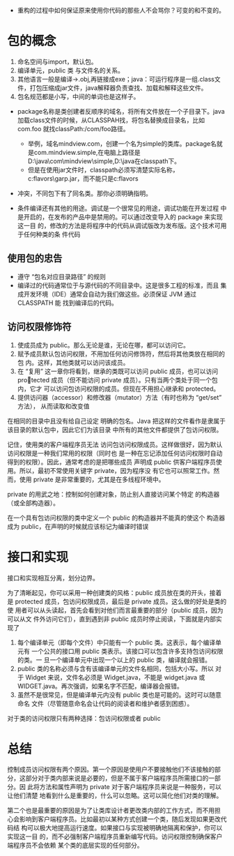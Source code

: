 - 重构的过程中如何保证原来使用你代码的那些人不会骂你？可变的和不变的。

# 包的概念
1. 命名空间与import，默认包。
2. 编译单元，public 类 与文件名的关系。
3. 其他语言一般是编译->.obj,再链接成exe；java：可运行程序是一组.class文件，打包压缩成jar文件，java解释器负责查找、加载和解释这些文件。
4. 包名规范都是小写，中间的单词也是这样子。

- package名称是类创建者反顺序的域名，将所有文件放在一个子目录下。java加载class文件的时候，从CLASSPAH找，将包名替换成目录名，比如com.foo 就找classPath:/com/foo路径。
  - 举例，域名mindview.com，创建一个名为simple的类库。package名就是com.mindview.simple,在电脑上路径是D:\java\com\mindview\simple,D:\java在classpath下。
  - 但是在使用jar文件时，classpath必须写清楚实际名称，c:flavors\garp.jar，而不能只是c:flavors

- 冲突，不同包下有了同名类。那你必须明确指明。
- 条件编译还有其他的用途。调试是一个很常见的用途，调试功能在开发过程
  中是开启的，在发布的产品中是禁用的。可以通过改变导入的 package 来实现这一目
  的，修改的方法是将程序中的代码从调试版改为发布版。这个技术可用于任何种类的条
  件代码

## 使用包的忠告
- 遵守 “包名对应目录路径” 的规则
- 编译过的代码通常位于与源代码的不同目录中。这是很多工程的标准，而且
  集成开发环境（IDE）通常会自动为我们做这些。必须保证 JVM 通过 CLASSPATH 能
  找到编译后的代码。

## 访问权限修饰符
1. 使成员成为 public。那么无论是谁，无论在哪，都可以访问它。
2. 赋予成员默认包访问权限，不用加任何访问修饰符，然后将其他类放在相同的包
   内。这样，其他类就可以访问该成员。
3. 在 “复用” 这一章你将看到，继承的类既可以访问 public 成员，也可以访问 protected 成员（但不能访问 private 成员）。只有当两个类处于同一个包内，它才
   可以访问包访问权限的成员。但现在不用担心继承和 protected。
4. 提供访问器（accessor）和修改器（mutator）方法（有时也称为 “get/set” 方法），
   从而读取和改变值

在相同的目录中且没有给自己设定
明确的包名。Java 把这样的文件看作是隶属于该目录的默认包中，因此它们为该目录
中所有的其他文件都提供了包访问权限。

记住，使用类的客户端程序员无法
访问包访问权限成员。这样做很好，因为默认访问权限是一种我们常用的权限（同时也
是一种在忘记添加任何访问权限时自动得到的权限）。因此，通常考虑的是把哪些成员
声明成 public 供客户端程序员使用。所以，最初不常使用关键字 private，因为程序没
有它也可以照常工作。然而，使用 private 是非常重要的，尤其是在多线程环境中。

private 的用武之地：控制如何创建对象，防止别人直接访问某个特定
的构造器（或全部构造器）。

在一个具有包访问权限的类中定义一个 public 的构造器并不能真的使这个
构造器成为 public，在声明的时候就应该标记为编译时错误

# 接口和实现

接口和实现相互分离，划分边界。

为了清晰起见，你可以采用一种创建类的风格：public 成员放在类的开头，接着
是 protected 成员，包访问权限成员，最后是 private 成员。这么做的好处是类的使
用者可以从头读起，首先会看到对他们而言最重要的部分（public 成员，因为可以从文
件外访问它们），直到遇到非 public 成员时停止阅读，下面就是内部实现了

1. 每个编译单元（即每个文件）中只能有一个 public 类。这表示，每个编译单元有
   一个公共的接口用 public 类表示。该接口可以包含许多支持包访问权限的类。一
   旦一个编译单元中出现一个以上的 public 类，编译就会报错。
2. public 类的名称必须与含有该编译单元的文件名相同，包括大小写。所以
   对于 Widget 来说，文件名必须是 Widget.java，不能是 widget.java 或
   WIDGET.java。再次强调，如果名字不匹配，编译器会报错。
3. 虽然不是很常见，但是编译单元内没有 public 类也是可能的。这时可以随意命名
   文件（尽管随意命名会让代码的阅读者和维护者感到困惑）。

对于类的访问权限只有两种选择：包访问权限或者 public

# 总结
控制成员访问权限有两个原因。第一个原因是使用户不要接触他们不该接触的部
分，这部分对于类内部来说是必要的，但是不属于客户端程序员所需接口的一部分。因
此将方法和属性声明为 private 对于客户端程序员来说是一种服务，可以让他们清楚
地看到什么是重要的，什么可以忽略。这可以简化他们对类的理解。

第二个也是最重要的原因是为了让类库设计者更改类内部的工作方式，而不用担
心会影响到客户端程序员。比如最初以某种方式创建一个类，随后发现如果更改代码结
构可以极大地提高运行速度。如果接口与实现被明确地隔离和保护，你可以实现这一目
的，而不必强制客户端程序员重新编写代码。访问权限控制确保客户端程序员不会依赖
某个类的底层实现的任何部分。